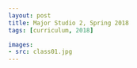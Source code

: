 ```yaml
---
layout: post
title: Major Studio 2, Spring 2018
tags: [curriculum, 2018]

images:
- src: class01.jpg
---
```

